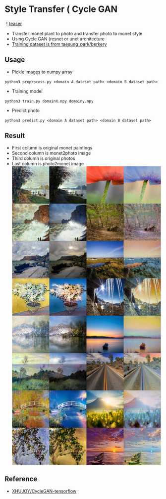 # Style Transfer ( Cycle GAN
！[teaser](https://github.com/willylulu/GanExample/blob/master/StyleTransfer_CycleGAN/images/teaser.jpg?raw=true)
*	Transfer monet plant to photo and transfer photo to monet style
*	Using Cycle GAN (resnet or unet architecture
*	[Training dataset is from taesung_park/berkery](https://people.eecs.berkeley.edu/~taesung_park/CycleGAN/datasets/)

##	Usage
*	Pickle images to numpy array

`python3 preprocess.py <domain A dataset path> <domain B dataset path>`

*	Training model

`python3 train.py domainX.npy domainy.npy`

*	Predict photo

`python3 predict.py <domain A dataset path> <domain B dataset path>`

## Result
* First column is original monet paintings
* Second column is monet2photo image
* Third column is original photos
* Last column is photo2monet image
![test](https://github.com/willylulu/GanExample/blob/master/StyleTransfer_CycleGAN/test.jpg?raw=true)

## Reference
*	[XHUJOY/CycleGAN-tensorflow](https://github.com/XHUJOY/CycleGAN-tensorflow)
